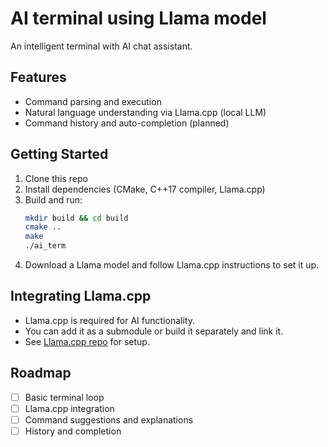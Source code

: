 # AI terminal using Llama model

An intelligent terminal with AI chat assistant.

## Features
- Command parsing and execution
- Natural language understanding via Llama.cpp (local LLM)
- Command history and auto-completion (planned)

## Getting Started
1. Clone this repo
2. Install dependencies (CMake, C++17 compiler, Llama.cpp)
3. Build and run:
   ```sh
   mkdir build && cd build
   cmake ..
   make
   ./ai_term
   ```
4. Download a Llama model and follow Llama.cpp instructions to set it up.

## Integrating Llama.cpp
- Llama.cpp is required for AI functionality.
- You can add it as a submodule or build it separately and link it.
- See [Llama.cpp repo](https://github.com/ggerganov/llama.cpp) for setup.

## Roadmap
- [ ] Basic terminal loop
- [ ] Llama.cpp integration
- [ ] Command suggestions and explanations
- [ ] History and completion

